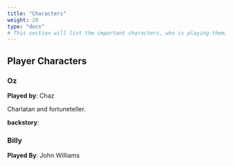 ```yaml
---
title: "Characters"
weight: 20
type: "docs"
# This section will list the important characters, who is playing them, their backstory, and their journey as the game continues.  This can be a place where players can see which characters are available to play.  I would like a small section that is in some way protected via password or has a link to google docs that only certain players can access.
---
```


## Player Characters

### Oz

**Played by**: Chaz

Charlatan and fortuneteller.

**backstory**:

### Billy

**Played By**: John Williams
